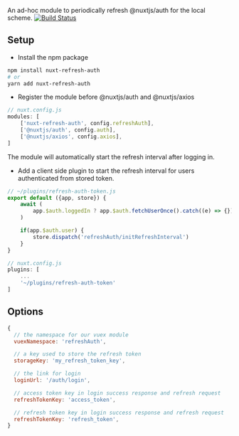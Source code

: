 An ad-hoc module to periodically refresh @nuxtjs/auth for the local scheme.
[![Build Status](https://travis-ci.com/haosx86/nuxt-auth-refresh.svg?branch=master)](https://travis-ci.com/haosx86/nuxt-auth-refresh)

## Setup
- Install the npm package
```bash
npm install nuxt-refresh-auth
# or 
yarn add nuxt-refresh-auth
```
- Register the module before @nuxtjs/auth and @nuxtjs/axios
```js
// nuxt.config.js
modules: [
    ['nuxt-refresh-auth', config.refreshAuth],
    ['@nuxtjs/auth', config.auth],
    ['@nuxtjs/axios', config.axios],
]
```
The module will automatically start the refresh interval after logging in.

- Add a client side plugin to start the refresh interval for users authenticated from stored token.
```js
// ~/plugins/refresh-auth-token.js
export default ({app, store}) {
    await (
        app.$auth.loggedIn ? app.$auth.fetchUserOnce().catch((e) => {}) : null
    )

    if(app.$auth.user) {
        store.dispatch('refreshAuth/initRefreshInterval')
    }
}

// nuxt.config.js
plugins: [
    ...
    '~/plugins/refresh-auth-token'
]
```
## Options

```js
{
  // the namespace for our vuex module
  vuexNamespace: 'refreshAuth',

  // a key used to store the refresh token
  storageKey: 'my_refresh_token_key',

  // the link for login
  loginUrl: '/auth/login',

  // access token key in login success response and refresh request
  refreshTokenKey: 'access_token',

  // refresh token key in login success response and refresh request
  refreshTokenKey: 'refresh_token',
}
```
